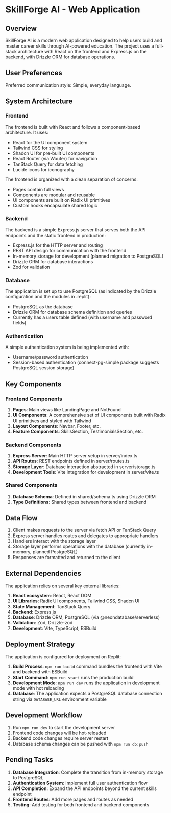 # SkillForge AI - Web Application

## Overview
SkillForge AI is a modern web application designed to help users build and master career skills through AI-powered education. The project uses a full-stack architecture with React on the frontend and Express.js on the backend, with Drizzle ORM for database operations.

## User Preferences
Preferred communication style: Simple, everyday language.

## System Architecture

### Frontend
The frontend is built with React and follows a component-based architecture. It uses:
- React for the UI component system
- Tailwind CSS for styling
- Shadcn UI for pre-built UI components
- React Router (via Wouter) for navigation
- TanStack Query for data fetching
- Lucide icons for iconography

The frontend is organized with a clean separation of concerns:
- Pages contain full views
- Components are modular and reusable
- UI components are built on Radix UI primitives
- Custom hooks encapsulate shared logic

### Backend
The backend is a simple Express.js server that serves both the API endpoints and the static frontend in production:
- Express.js for the HTTP server and routing
- REST API design for communication with the frontend
- In-memory storage for development (planned migration to PostgreSQL)
- Drizzle ORM for database interactions
- Zod for validation

### Database
The application is set up to use PostgreSQL (as indicated by the Drizzle configuration and the modules in .replit):
- PostgreSQL as the database
- Drizzle ORM for database schema definition and queries
- Currently has a users table defined (with username and password fields)

### Authentication
A simple authentication system is being implemented with:
- Username/password authentication
- Session-based authentication (connect-pg-simple package suggests PostgreSQL session storage)

## Key Components

### Frontend Components
1. **Pages**: Main views like LandingPage and NotFound
2. **UI Components**: A comprehensive set of UI components built with Radix UI primitives and styled with Tailwind
3. **Layout Components**: Navbar, Footer, etc.
4. **Feature Components**: SkillsSection, TestimonialsSection, etc.

### Backend Components
1. **Express Server**: Main HTTP server setup in server/index.ts
2. **API Routes**: REST endpoints defined in server/routes.ts
3. **Storage Layer**: Database interaction abstracted in server/storage.ts
4. **Development Tools**: Vite integration for development in server/vite.ts

### Shared Components
1. **Database Schema**: Defined in shared/schema.ts using Drizzle ORM
2. **Type Definitions**: Shared types between frontend and backend

## Data Flow
1. Client makes requests to the server via fetch API or TanStack Query
2. Express server handles routes and delegates to appropriate handlers
3. Handlers interact with the storage layer
4. Storage layer performs operations with the database (currently in-memory, planned PostgreSQL)
5. Responses are formatted and returned to the client

## External Dependencies
The application relies on several key external libraries:
1. **React ecosystem**: React, React DOM
2. **UI Libraries**: Radix UI components, Tailwind CSS, Shadcn UI
3. **State Management**: TanStack Query
4. **Backend**: Express.js
5. **Database**: Drizzle ORM, PostgreSQL (via @neondatabase/serverless)
6. **Validation**: Zod, Drizzle-zod
7. **Development**: Vite, TypeScript, ESBuild

## Deployment Strategy
The application is configured for deployment on Replit:
1. **Build Process**: `npm run build` command bundles the frontend with Vite and backend with ESBuild
2. **Start Command**: `npm run start` runs the production build
3. **Development Mode**: `npm run dev` runs the application in development mode with hot reloading
4. **Database**: The application expects a PostgreSQL database connection string via `DATABASE_URL` environment variable

## Development Workflow
1. Run `npm run dev` to start the development server
2. Frontend code changes will be hot-reloaded
3. Backend code changes require server restart
4. Database schema changes can be pushed with `npm run db:push`

## Pending Tasks
1. **Database Integration**: Complete the transition from in-memory storage to PostgreSQL
2. **Authentication System**: Implement full user authentication flow
3. **API Completion**: Expand the API endpoints beyond the current skills endpoint
4. **Frontend Routes**: Add more pages and routes as needed
5. **Testing**: Add testing for both frontend and backend components